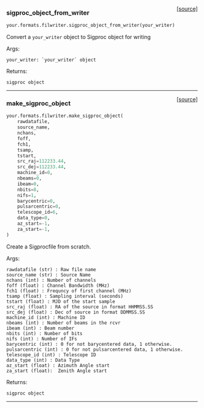 <span style="float:right;">[[source]](https://github.com/thepetabyteproject/your/blob/master/your/formats/filwriter.py#L8)</span>

### sigproc_object_from_writer


```python
your.formats.filwriter.sigproc_object_from_writer(your_writer)
```


Convert a `your_writer` object to Sigproc object for writing

Args: 

    your_writer: `your_writer` object

Returns: 

    sigproc object


----

<span style="float:right;">[[source]](https://github.com/thepetabyteproject/your/blob/master/your/formats/filwriter.py#L71)</span>

### make_sigproc_object


```python
your.formats.filwriter.make_sigproc_object(
    rawdatafile,
    source_name,
    nchans,
    foff,
    fch1,
    tsamp,
    tstart,
    src_raj=112233.44,
    src_dej=112233.44,
    machine_id=0,
    nbeams=0,
    ibeam=0,
    nbits=8,
    nifs=1,
    barycentric=0,
    pulsarcentric=0,
    telescope_id=6,
    data_type=0,
    az_start=-1,
    za_start=-1,
)
```


Create a Sigprocfile from scratch.

Args: 

    rawdatafile (str) : Raw file name
    source_name (str) : Source Name
    nchans (int) : Number of channels
    foff (float) : Channel Bandwidth (MHz)
    fch1 (float) : Frequncy of first channel (MHz)
    tsamp (float) : Sampling interval (seconds)
    tstart (float) : MJD of the start sample
    src_raj (float) : RA of the source in format HHMMSS.SS
    src_dej (float) : Dec of source in format DDMMSS.SS
    machine_id (int) : Machine ID
    nbeams (int) : Number of beams in the rcvr
    ibeam (int) : Beam number
    nbits (int) : Number of bits
    nifs (int) : Number of IFs
    barycentric (int) : 0 for not barycentered data, 1 otherwise.
    pulsarcentric (int) : 0 for not pulsarcentered data, 1 otherwise.
    telescope_id (int) : Telescope ID
    data_type (int) : Data Type
    az_start (float) : Azimuth Angle start
    za_start (float):  Zenith Angle start

Returns: 

    sigproc object


----

